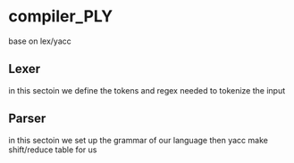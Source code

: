 # compiler_PLY
base on lex/yacc
## Lexer 
in this sectoin we define the tokens and regex needed to tokenize the input 
## Parser 
in this sectoin we set up the grammar of our language then yacc make shift/reduce table for us 
